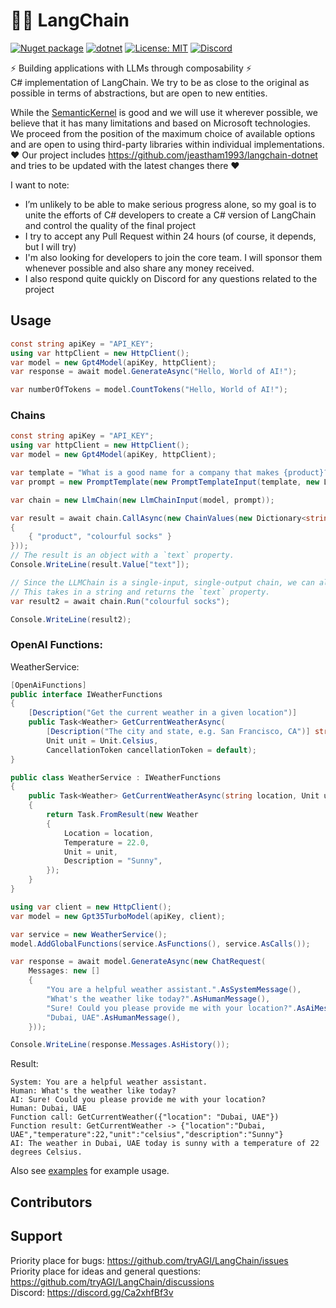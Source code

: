 # 🦜️🔗 LangChain

[![Nuget package](https://img.shields.io/nuget/vpre/LangChain)](https://www.nuget.org/packages/LangChain/)
[![dotnet](https://github.com/tryAGI/LangChain/actions/workflows/dotnet.yml/badge.svg?branch=main)](https://github.com/tryAGI/LangChain/actions/workflows/dotnet.yml)
[![License: MIT](https://img.shields.io/github/license/tryAGI/LangChain)](https://github.com/tryAGI/LangChain/blob/main/LICENSE)
[![Discord](https://img.shields.io/discord/1115206893015662663?label=Discord&logo=discord&logoColor=white&color=d82679)](https://discord.gg/Ca2xhfBf3v)

⚡ Building applications with LLMs through composability ⚡  
C# implementation of LangChain. We try to be as close to the original as possible in terms of abstractions, but are open to new entities.

While the [SemanticKernel](https://github.com/microsoft/semantic-kernel/) is good and we will use it wherever possible, we believe that it has many limitations and based on Microsoft technologies.
We proceed from the position of the maximum choice of available options and are open to using third-party libraries within individual implementations.  
❤️ Our project includes https://github.com/jeastham1993/langchain-dotnet and tries to be updated with the latest changes there ❤️  

I want to note:
- I’m unlikely to be able to make serious progress alone, so my goal is to unite the efforts of C# developers to create a C# version of LangChain and control the quality of the final project
- I try to accept any Pull Request within 24 hours (of course, it depends, but I will try)
- I'm also looking for developers to join the core team. I will sponsor them whenever possible and also share any money received.
- I also respond quite quickly on Discord for any questions related to the project

## Usage
```csharp
const string apiKey = "API_KEY";
using var httpClient = new HttpClient();
var model = new Gpt4Model(apiKey, httpClient);
var response = await model.GenerateAsync("Hello, World of AI!");

var numberOfTokens = model.CountTokens("Hello, World of AI!");
```

### Chains
```csharp
const string apiKey = "API_KEY";
using var httpClient = new HttpClient();
var model = new Gpt4Model(apiKey, httpClient);

var template = "What is a good name for a company that makes {product}?";
var prompt = new PromptTemplate(new PromptTemplateInput(template, new List<string>(1){"product"}));

var chain = new LlmChain(new LlmChainInput(model, prompt));

var result = await chain.CallAsync(new ChainValues(new Dictionary<string, object>(1)
{
    { "product", "colourful socks" }
}));
// The result is an object with a `text` property.
Console.WriteLine(result.Value["text"]);

// Since the LLMChain is a single-input, single-output chain, we can also call it with `run`.
// This takes in a string and returns the `text` property.
var result2 = await chain.Run("colourful socks");

Console.WriteLine(result2);
```

### OpenAI Functions:
WeatherService:
```csharp
[OpenAiFunctions]
public interface IWeatherFunctions
{
    [Description("Get the current weather in a given location")]
    public Task<Weather> GetCurrentWeatherAsync(
        [Description("The city and state, e.g. San Francisco, CA")] string location,
        Unit unit = Unit.Celsius,
        CancellationToken cancellationToken = default);
}

public class WeatherService : IWeatherFunctions
{
    public Task<Weather> GetCurrentWeatherAsync(string location, Unit unit = Unit.Celsius, CancellationToken cancellationToken = default)
    {
        return Task.FromResult(new Weather
        {
            Location = location,
            Temperature = 22.0,
            Unit = unit,
            Description = "Sunny",
        });
    }
}
```
```csharp
using var client = new HttpClient();
var model = new Gpt35TurboModel(apiKey, client);

var service = new WeatherService();
model.AddGlobalFunctions(service.AsFunctions(), service.AsCalls());

var response = await model.GenerateAsync(new ChatRequest(
    Messages: new []
    {
        "You are a helpful weather assistant.".AsSystemMessage(),
        "What's the weather like today?".AsHumanMessage(),
        "Sure! Could you please provide me with your location?".AsAiMessage(),
        "Dubai, UAE".AsHumanMessage(),
    }));

Console.WriteLine(response.Messages.AsHistory());
```
Result:
```
System: You are a helpful weather assistant.
Human: What's the weather like today?
AI: Sure! Could you please provide me with your location?
Human: Dubai, UAE
Function call: GetCurrentWeather({"location": "Dubai, UAE"})
Function result: GetCurrentWeather -> {"location":"Dubai, UAE","temperature":22,"unit":"celsius","description":"Sunny"}
AI: The weather in Dubai, UAE today is sunny with a temperature of 22 degrees Celsius.
```

Also see [examples](./examples) for example usage.

## Contributors

<!-- ALL-CONTRIBUTORS-LIST:START - Do not remove or modify this section -->
<!-- prettier-ignore-start -->
<!-- markdownlint-disable -->

<!-- markdownlint-restore -->
<!-- prettier-ignore-end -->

<!-- ALL-CONTRIBUTORS-LIST:END -->

## Support

Priority place for bugs: https://github.com/tryAGI/LangChain/issues  
Priority place for ideas and general questions: https://github.com/tryAGI/LangChain/discussions  
Discord: https://discord.gg/Ca2xhfBf3v  
